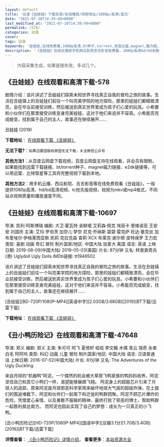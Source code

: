 ```yaml
---
layout: default
title: '动漫《丑娃娃》下载资源/在线播放/视频地址/1080p/高清/蓝光'
date: "2021-07-10T14:39:49+0800"
last_modified_at: "2021-07-10T14:39:49+0800"
permalink: /578/
categories: 动漫
cover:
tags: 动漫
keywords: '丑娃娃,在线免费看,1080p高清,bt种子,torrent,百度云盘,magnet,磁力链,迅雷下载资源'
description: '《丑娃娃》在线云播放手机西瓜影院吉吉影音免费看，1080p高清bd/hd未删减完整版和tc抢先枪版，mkv/mp4格式，附带bt/torrent种子、magnet/磁力链、百度云盘、网盘资源迅雷下载链接'
---
```


>内容采集生成，如果链接失效，多试几个。


## 《丑娃娃》在线观看和高清下载-578

剧情介绍：该片讲述了丑娃娃们探索未知世界寻找真正自我的冒险之旅的故事。生活在丑娃镇上的丑娃娃们前往一个叫完美学院的地方探险，那里的娃娃们都精致漂亮，会在毕业前接受训练，然后被送到真实世界里成为孩子们心爱的玩具。小希要和小伙伴们在那里接受训练变身完美娃娃，这对于他们来说并不容易。小希能否完成蜕变，找到属于自己的主人，故事还在继续展开……


丑娃娃 (2019)

**下载地址**： [在线观看下载 《丑娃娃》](https://www.btbtdy.me/btdy/dy16704.html) 


**无法下载?**：`如果迅雷因版权原因无法下载，关注微信公众号 `

**其他方法1**：从百度云网盘下载视频，百度云网盘支持在线观看，非会员有限制，如果能找到迅雷下载链接、bt/torrent种子、magnet磁力链接、e2dk链接等，可以用迅雷、比特彗星等工具将完整视频下载到本地。

**其他方法2**：用手机云播、西瓜影院、吉吉影音等在线免费观看《丑娃娃》，一般提供1080p高清、hd/bd高清视频、tc抢先版视频，视频为mkv或mp4格式，不同站点视频质量和播放速度不同。


## 《丑娃娃》在线观看和高清下载-10697

导演: 凯利·阿斯博瑞 编剧: 大卫·霍瓦特 金鲜珉 艾莉森·佩克 埃丽卡·里维诺亚 王安安 刘国庆 主演: 艾玛·罗伯茨 加奈儿·梦奈 尼克·乔纳斯 碧碧·雷克萨 旺达·塞克丝 加布里埃尔·伊格莱西亚斯 凯莉·克拉克森 查莉·XCX 布莱克·谢尔顿 皮特保罗 王力宏 类型: 喜剧 动画 奇幻 冒险 制片国家/地区: 中国大陆 加拿大 美国 语言: 英语 上映日期: 2019-08-09(中国大陆) 2019-05-03(美国) 片长: 87分钟 又名: 样衰衰奇兵(港) Uglydoll Ugly Dolls IMDb链接: tt1946502

该片讲述了丑娃娃们探索未知世界寻找真正自我的冒险之旅的故事。生活在丑娃镇上的丑娃娃们前往一个叫完美学院的地方探险，那里的娃娃们都精致漂亮，会在毕业前接受训练，然后被送到真实世界里成为孩子们心爱的玩具。小希要和小伙伴们在那里接受训练变身完美娃娃，这对于他们来说并不容易。小希能否完成蜕变，找到属于自己的主人，故事还在继续展开……


[丑娃娃][BD-720P/1080P-MP4][英语中字][2.03GB/3.68GB][2019][BT下载/迅雷下载]

**下载地址**： [在线观看下载 《丑娃娃》](https://www.btdx8.com/torrent/cww_2019.html) 


## 《丑小鸭历险记》在线观看和高清下载-47648

导演: 郑义 编剧: 郑义 主演: 朱可可 阿飞 夏倚轩 呱呱 李文翰 木偶 青云 瑞奇 永者 白毛 阿阿呜 类型: 科幻 动画 儿童 冒险 制片国家/地区: 中国大陆 语言: 汉语普通话 上映日期: 2016-07-02(中国大陆) 片长: 81分钟 又名: The Adventures of the Ugly Duckling

来自月球的“机器鸭”阿泥，一个偶然的机会被大草原飞鸭家族的鸭妈妈收养，阿泥坚信自己和其它小鸭们一样，渴望能够展翅飞翔。 阿泥身上的超能芯片引来了月球人的追踪，原来阿泥是月球邪恶科学家用来破坏地球大气层的超级炸弹。在土狼们的围追堵截下，阿泥和伙伴们一起南下和迁徙的鸭群团聚。阿泥不顾芯片爆炸的危险，凭借爱心亲情、以及勇敢不服输的精神，最终打败了邪恶的博士，帮助鸭群一起胜利抵达南方。 而阿泥也因此实现了自己的梦想：成长为一只真正的小飞鸭。


[丑小鸭历险记][HD-720P/1080P-MP4][国语中字][豆瓣3.1分][1.7GB/3.4GB][2016][BT下载/迅雷下载]

**详情查看**： [《丑小鸭历险记》详情介绍](/movie/47648/)， **查看更多**：[本站资源大全](/movie/t/all/)

